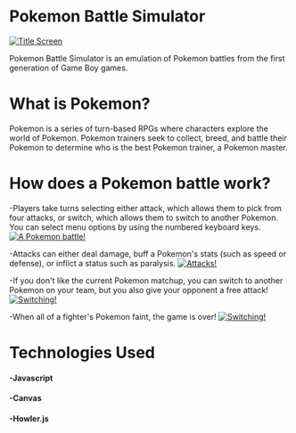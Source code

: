 # Pokemon Battle Simulator

[![Title Screen](https://i.imgur.com/gEtH7OS.png)](https://stephjackson.github.io/project-pokemon-battle-simulator/)

Pokemon Battle Simulator is an emulation of Pokemon battles from the first generation of Game Boy games.

# What is Pokemon?
Pokemon is a series of turn-based RPGs where characters explore the world of Pokemon. Pokemon trainers seek to collect, breed, and battle their Pokemon to determine who is the best Pokemon trainer, a Pokemon master.

# How does a Pokemon battle work?
-Players take turns selecting either attack, which allows them to pick from four attacks, or switch, which allows them to switch to another Pokemon. You can select menu options by using the numbered keyboard keys.
[![A Pokemon battle!](https://i.imgur.com/uvUI2nt.png?1)](https://stephjackson.github.io/project-pokemon-battle-simulator/)

-Attacks can either deal damage, buff a Pokemon's stats (such as speed or defense), or inflict a status such as paralysis.
[![Attacks!](https://i.imgur.com/ypfu4s2.png?1)](https://stephjackson.github.io/project-pokemon-battle-simulator/)

-If you don't like the current Pokemon matchup, you can switch to another Pokemon on your team, but you also give your opponent a free attack!
[![Switching!](https://i.imgur.com/ur90skQ.png?1)](https://stephjackson.github.io/project-pokemon-battle-simulator/)

-When all of a fighter's Pokemon faint, the game is over! 
[![Switching!](https://i.imgur.com/GMzGplM.png?1)](https://stephjackson.github.io/project-pokemon-battle-simulator/)

# Technologies Used
#### -Javascript
#### -Canvas
#### -Howler.js
